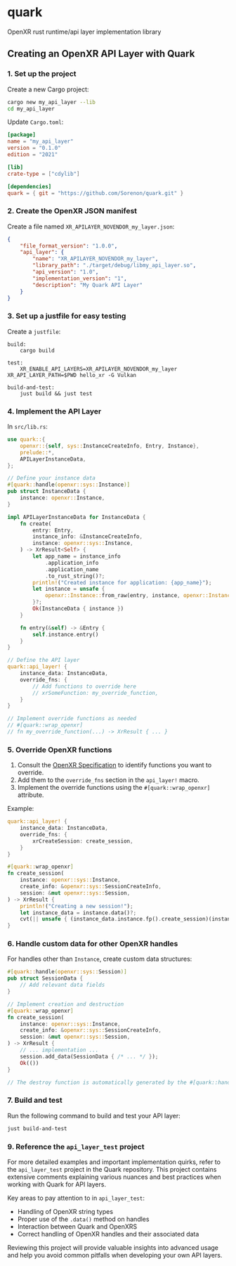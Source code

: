 # quark
OpenXR rust runtime/api layer implementation library

## Creating an OpenXR API Layer with Quark

### 1. Set up the project

Create a new Cargo project:

```bash
cargo new my_api_layer --lib
cd my_api_layer
```

Update `Cargo.toml`:

```toml
[package]
name = "my_api_layer"
version = "0.1.0"
edition = "2021"

[lib]
crate-type = ["cdylib"]

[dependencies]
quark = { git = "https://github.com/Sorenon/quark.git" }
```

### 2. Create the OpenXR JSON manifest

Create a file named `XR_APILAYER_NOVENDOR_my_layer.json`:

```json
{
    "file_format_version": "1.0.0",
    "api_layer": {
        "name": "XR_APILAYER_NOVENDOR_my_layer",
        "library_path": "./target/debug/libmy_api_layer.so",
        "api_version": "1.0",
        "implementation_version": "1",
        "description": "My Quark API Layer"
    }
}
```

### 3. Set up a justfile for easy testing

Create a `justfile`:

```make
build:
    cargo build

test:
    XR_ENABLE_API_LAYERS=XR_APILAYER_NOVENDOR_my_layer XR_API_LAYER_PATH=$PWD hello_xr -G Vulkan

build-and-test:
    just build && just test
```

### 4. Implement the API Layer

In `src/lib.rs`:

```rust
use quark::{
    openxr::{self, sys::InstanceCreateInfo, Entry, Instance},
    prelude::*,
    APILayerInstanceData,
};

// Define your instance data
#[quark::handle(openxr::sys::Instance)]
pub struct InstanceData {
    instance: openxr::Instance,
}

impl APILayerInstanceData for InstanceData {
    fn create(
        entry: Entry,
        instance_info: &InstanceCreateInfo,
        instance: openxr::sys::Instance,
    ) -> XrResult<Self> {
        let app_name = instance_info
            .application_info
            .application_name
            .to_rust_string()?;
        println!("Created instance for application: {app_name}");
        let instance = unsafe {
            openxr::Instance::from_raw(entry, instance, openxr::InstanceExtensions::default())
        }?;
        Ok(InstanceData { instance })
    }

    fn entry(&self) -> &Entry {
        self.instance.entry()
    }
}

// Define the API layer
quark::api_layer! {
    instance_data: InstanceData,
    override_fns: {
        // Add functions to override here
        // xrSomeFunction: my_override_function,
    }
}

// Implement override functions as needed
// #[quark::wrap_openxr]
// fn my_override_function(...) -> XrResult { ... }
```

### 5. Override OpenXR functions

1. Consult the [OpenXR Specification](https://registry.khronos.org/OpenXR/specs/1.0/html/xrspec.html) to identify functions you want to override.
2. Add them to the `override_fns` section in the `api_layer!` macro.
3. Implement the override functions using the `#[quark::wrap_openxr]` attribute.

Example:

```rust
quark::api_layer! {
    instance_data: InstanceData,
    override_fns: {
        xrCreateSession: create_session,
    }
}

#[quark::wrap_openxr]
fn create_session(
    instance: openxr::sys::Instance,
    create_info: &openxr::sys::SessionCreateInfo,
    session: &mut openxr::sys::Session,
) -> XrResult {
    println!("Creating a new session!");
    let instance_data = instance.data()?;
    cvt(|| unsafe { (instance_data.instance.fp().create_session)(instance, create_info, session) })
}
```

### 6. Handle custom data for other OpenXR handles

For handles other than `Instance`, create custom data structures:

```rust
#[quark::handle(openxr::sys::Session)]
pub struct SessionData {
    // Add relevant data fields
}

// Implement creation and destruction
#[quark::wrap_openxr]
fn create_session(
    instance: openxr::sys::Instance,
    create_info: &openxr::sys::SessionCreateInfo,
    session: &mut openxr::sys::Session,
) -> XrResult {
    // ... implementation ...
    session.add_data(SessionData { /* ... */ });
    Ok(())
}

// The destroy function is automatically generated by the #[quark::handle] macro
```

### 7. Build and test

Run the following command to build and test your API layer:

```bash
just build-and-test
```

### 9. Reference the `api_layer_test` project

For more detailed examples and important implementation quirks, refer to the `api_layer_test` project in the Quark repository. This project contains extensive comments explaining various nuances and best practices when working with Quark for API layers.

Key areas to pay attention to in `api_layer_test`:
- Handling of OpenXR string types
- Proper use of the `.data()` method on handles
- Interaction between Quark and OpenXRS
- Correct handling of OpenXR handles and their associated data

Reviewing this project will provide valuable insights into advanced usage and help you avoid common pitfalls when developing your own API layers.
